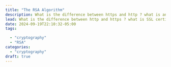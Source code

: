 ```yaml
---
title: "The RSA Algorithm"
description: What is the difference between https and http ? what is an SSL certificate ? How computers communicate safely ? This article answers these questions.
lead: What is the difference between http and https ? what is SSL certificate ? How computers communicate safely ? This article answers these questions.
date: 2024-09-19T22:10:32-05:00
tags:

  - "cryptography"
  - "RSA"
categories:
  - "cryptography"
draft: true
---
```


